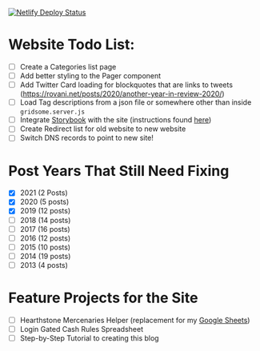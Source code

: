 [![Netlify Deploy Status](https://api.netlify.com/api/v1/badges/aad9cac8-4737-4708-a70f-104749fcd8d7/deploy-status)](https://app.netlify.com/sites/rovaninet/deploys)

# Website Todo List:

- [ ] Create a Categories list page
- [ ] Add better styling to the Pager component
- [ ] Add Twitter Card loading for blockquotes that are links to tweets (https://rovani.net/posts/2020/another-year-in-review-2020/)
- [ ] Load Tag descriptions from a json file or somewhere other than inside `gridsome.server.js`
- [ ] Integrate [Storybook](https://storybook.js.org/) with the site (instructions found [here](https://mannes.tech/gridsome-storybook/))
- [ ] Create Redirect list for old website to new website
- [ ] Switch DNS records to point to new site!

# Post Years That Still Need Fixing

- [x] 2021 (2 Posts)
- [x] 2020 (5 posts)
- [X] 2019 (12 posts)
- [ ] 2018 (14 posts)
- [ ] 2017 (16 posts)
- [ ] 2016 (12 posts)
- [ ] 2015 (10 posts)
- [ ] 2014 (19 posts)
- [ ] 2013 (4 posts)

# Feature Projects for the Site

- [ ] Hearthstone Mercenaries Helper (replacement for my [Google Sheets](https://docs.google.com/spreadsheets/d/19FBZWszfu286zdRNZ43JvUD2bUvxLfrYTLmO1qSJmEM/edit?usp=sharing))
- [ ] Login Gated Cash Rules Spreadsheet
- [ ] Step-by-Step Tutorial to creating this blog